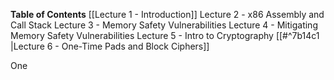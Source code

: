 

**Table of Contents**
[[Lecture 1 - Introduction]]
Lecture 2 - x86 Assembly and Call Stack
Lecture 3 - Memory Safety Vulnerabilities
Lecture 4 - Mitigating Memory Safety Vulnerabilities
Lecture 5 - Intro to Cryptography 
[[#^7b14c1 |Lecture 6 - One-Time Pads and Block Ciphers]]










One 